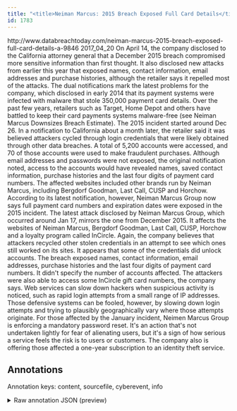 ```yaml
---
title: "<title>Neiman Marcus: 2015 Breach Exposed Full Card Details</title>"
id: 1783
---
```


<title>Neiman Marcus: 2015 Breach Exposed Full Card Details</title>
<source> http://www.databreachtoday.com/neiman-marcus-2015-breach-exposed-full-card-details-a-9846 </source>
<date> 2017_04_20 </date>
<text>
On April 14, the company disclosed to the California attorney general that a December 2015 breach compromised more sensitive information than first thought. It also disclosed new attacks from earlier this year that exposed names, contact information, email addresses and purchase histories, although  the retailer says it repelled most of the attacks.
The dual notifications mark the latest problems for the company, which disclosed in early 2014 that its payment systems were infected with malware that stole 350,000 payment card details. Over the past few years, retailers such as Target, Home Depot and others have battled to keep their card payments systems malware-free (see Neiman Marcus Downsizes Breach Estimate). 
The 2015 incident started around Dec 26. In a notification to California about a month later, the retailer said it was believed attackers cycled through login credentials that were likely obtained through other data breaches. A total of 5,200 accounts were accessed, and 70 of those accounts were used to make fraudulent purchases. 
Although email addresses and passwords were not exposed, the original notification noted, access to the accounts would have revealed names, saved contact information, purchase histories and the last four digits of payment card numbers. The affected websites included other brands run by Neiman Marcus, including Bergdorf Goodman, Last Call, CUSP and Horchow. 
According to its latest notification, however, Neiman Marcus Group now says full payment card numbers and expiration dates were exposed in the 2015 incident.
The latest attack disclosed by Neiman Marcus Group, which occurred around Jan 17, mirrors the one from December 2015. It affects the websites of Neiman Marcus, Bergdorf Goodman, Last Call, CUSP, Horchow and a loyalty program called InCircle. 
Again, the company believes that attackers recycled other stolen credentials in an attempt to see which ones still worked on its sites. It appears that some of the credentials did unlock accounts. The breach exposed names, contact information, email addresses, purchase histories and the last four digits of payment card numbers. It didn't specify the number of accounts affected. 
The attackers were also able to access some InCircle gift card numbers, the company says.
Web services can slow down hackers when suspicious activity is noticed, such as rapid login attempts from a small range of IP addresses. Those defensive systems can be fooled, however, by slowing down login attempts and trying to plausibly geographically vary where those attempts originate. 
For those affected by the January incident, Neimen Marcus Group is enforcing a mandatory password reset. It's an action that's not undertaken lightly for fear of alienating users, but it's a sign of how serious a service feels the risk is to users or customers. The company also is offering those affected a one-year subscription to an identity theft service. 
</text>



## Annotations

Annotation keys: content, sourcefile, cyberevent, info

<details>
<summary>Raw annotation JSON (preview)</summary>

```json
{
  "content": "On April 14, the company disclosed to the California attorney general that a December 2015 breach compromised more sensitive information than first thought. It also disclosed new attacks from earlier this year that exposed names, contact information, email addresses and purchase histories, although  the retailer says it repelled most of the attacks. The dual notifications mark the latest problems for the company, which disclosed in early 2014 that its payment systems were infected with malware that stole 350,000 payment card details. Over the past few years, retailers such as Target, Home Depot and others have battled to keep their card payments systems malware-free (see Neiman Marcus Downsizes Breach Estimate).  The 2015 incident started around Dec 26. In a notification to California about a month later, the retailer said it was believed attackers cycled through login credentials that were likely obtained through other data breaches. A total of 5,200 accounts were accessed, and 70 of those accounts were used to make fraudulent purchases.  Although email addresses and passwords were not exposed, the original notification noted, access to the accounts would have revealed names, saved contact information, purchase histories and the last four digits of payment card numbers. The affected websites included other brands run by Neiman Marcus, including Bergdorf Goodman, Last Call, CUSP and Horchow.  According to its latest notification, however, Neiman Marcus Group now says full payment card numbers and expiration dates were exposed in the 2015 incident. The latest attack disclosed by Neiman Marcus Group, which occurred around Jan 17, mirrors the one from December 2015. It affects the websites of Neiman Marcus, Bergdorf Goodman, Last Call, CUSP, Horchow and a loyalty program called InCircle.  Again, the company believes that attackers recycled other stolen credentials in an attempt to see which ones still worked on its sites. It appears that some of the credentials did unlock accounts. The breach exposed names, contact information, email addresses, purchase histories and the last four digits of payment card numbers. It didn't specify the number of accounts affected.  The attackers were also able to access some InCircle gift card numbers, the company says. Web services can slow down hackers when suspicious activity is noticed, such as rapid login attempts from a small range of IP addresses. Those defensive systems can be fooled, however, by slowing down login attempts and trying to plausibly geographically vary where those attempts originate.  For those affected by the January incident, Neimen Marcus Group is enforcing a mandatory password reset. It's an action that's not undertaken lightly for fear of alienating users, but it's a sign of how serious a service feels the risk is to users or customers. The company also is offering those affected a one-year subscription to an identity theft service. ",
  "sourcefile": "1783.txt",
  "cyberevent": {
    "hopper": [
      {
        "index": 0,
        "relation": "Same",
        "events": [
          {
            "index": "E7",
            "type": "Attack",
            "realis": "Actual",
            "nugget": {
              "startOffset": 911,
              "index": "T19",
              "endOffset": 919,
              "text": "obtained"
            },
            "argument": [
              {
                "index": "T18",
                "text": "cycled through login credentials",
                "endOffset": 893,
                "role": {
                  "CAPEC-Meta": "Privilege Abuse",
                  "type": "Attack-Pattern",
                  "confidence": 0.8999634087085724
                },
                "startOffset": 861,
                "type": "Capabilities"
              },
              {
                "index": "T17",
                "text": "attackers",
                "endOffset": 860,
                "role": {
                  "type": "Attacker"
```
</details>

